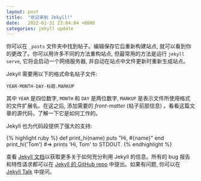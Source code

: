 ```yaml
---
layout: post
title:  "欢迎来到 Jekyll!"
date:   2022-01-31 23:04:04 +0800
categories: jekyll update
---
```

你可以在 `_posts` 文件夹中找到帖子。编辑保存它后重新构建站点, 就可以看到你的更改了。你可以用许多不同的方法重构站点, 但最常用的方法是运行 `jekyll serve`, 它将会启动一个网络服务器, 并自动在站点中文件更新时重新生成站点。

Jekyll 需要用以下的格式命名帖子文件:

`YEAR-MONTH-DAY-标题.MARKUP`

其中 `YEAR` 是四位数字, `MONTH` 和 `DAY` 是两位数字, `MARKUP` 是表示文件所使用格式的文件扩展名。在这之后, 添加需要的 <i>front-matter</i> (帖子前部信息) 。看看这篇文章的源代码，了解一下它是如何工作的。

Jekyll 也为代码段提供了强大的支持:

{% highlight ruby %}
def print_hi(name)
  puts "Hi, #{name}"
end
print_hi('Tom')
#=> prints 'Hi, Tom' to STDOUT.
{% endhighlight %}

查看 [Jekyll 文档][jekyll-docs]以获取更多关于如何充分利用 Jekyll 的信息。所有的 bug 报告和特性请求都可以在 [Jekyll 的 GitHub repo][jekyll-gh] 中提出。如果有问题, 你可以在 [Jekyll Talk][jekyll-talk] 中提问。

[jekyll-docs]: https://jekyllrb.com/docs/home
[jekyll-gh]:   https://github.com/jekyll/jekyll
[jekyll-talk]: https://talk.jekyllrb.com/
